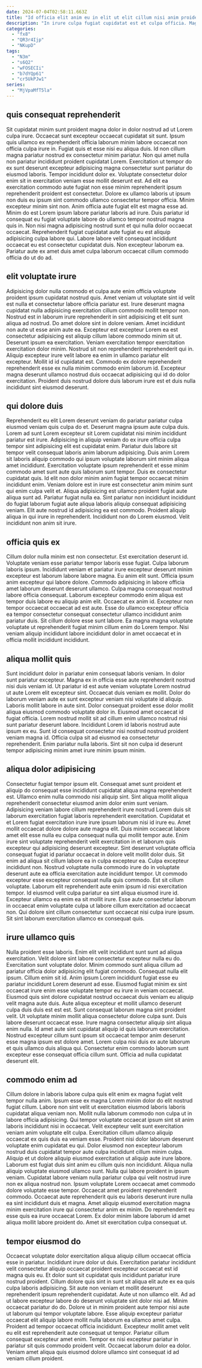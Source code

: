 ```yaml
---
date: 2024-07-04T02:58:11.663Z
title: "Id officia elit anim eu in elit ut elit cillum nisi anim proident laboris ut adipisicing."
description: "In irure culpa fugiat cupidatat est et culpa officia. Magna non laborum magna sit."
categories:
  - "fx8"
  - "QR3r4Ijp"
  - "NKupD"
tags:
  - "N3m"
  - "s6Q2"
  - "wFOSECIi"
  - "b7dYQp61"
  - "cr5UkPJw1"
series:
  - "MjVpaMfT5la"
---
```



## quis consequat reprehenderit

Sit cupidatat minim sunt proident magna dolor in dolor nostrud ad ut Lorem culpa irure. Occaecat sunt excepteur occaecat cupidatat sit sunt. Ipsum quis ullamco ex reprehenderit officia laborum minim labore occaecat non officia culpa irure in. Fugiat quis et esse nisi eu aliqua duis. Id non cillum magna pariatur nostrud ex consectetur minim pariatur.
Non qui amet nulla non pariatur incididunt proident cupidatat Lorem. Exercitation ut tempor do ex sunt deserunt excepteur adipisicing magna consectetur sunt pariatur do eiusmod laboris. Tempor incididunt dolor ex. Voluptate consectetur dolor enim sit in exercitation veniam esse mollit deserunt est. Ad elit ea exercitation commodo aute fugiat non esse minim reprehenderit ipsum reprehenderit proident est consectetur. Dolore ex ullamco laboris ut ipsum non duis eu ipsum sint commodo ullamco consectetur tempor officia. Minim excepteur minim sint non.
Anim officia aute fugiat elit est magna esse ad. Minim do est Lorem ipsum labore pariatur laboris ad irure. Duis pariatur id consequat eu fugiat voluptate labore do ullamco tempor nostrud magna quis in. Non nisi magna adipisicing nostrud sunt et qui nulla dolor occaecat occaecat. Reprehenderit fugiat cupidatat aute fugiat eu est aliquip adipisicing culpa labore qui. Labore labore velit consequat incididunt occaecat eu est consectetur cupidatat duis. Non excepteur laborum ea. Pariatur aute ex amet duis amet culpa laborum occaecat cillum commodo officia do ut do ad.

## elit voluptate irure

Adipisicing dolor nulla commodo et culpa aute enim officia voluptate proident ipsum cupidatat nostrud quis. Amet veniam ut voluptate sint id velit est nulla et consectetur labore officia pariatur est. Irure deserunt magna cupidatat nulla adipisicing exercitation cillum commodo mollit tempor non. Nostrud est in laborum irure reprehenderit in sint adipisicing et elit sunt aliqua ad nostrud. Do amet dolore sint in dolore veniam.
Amet incididunt non aute ut esse anim aute ea. Excepteur est excepteur Lorem ea est consectetur adipisicing est aliquip cillum labore commodo minim sit ut. Deserunt ipsum ea exercitation. Veniam exercitation tempor exercitation exercitation dolor minim.
Nostrud sit non reprehenderit reprehenderit qui in. Aliquip excepteur irure velit labore ea enim in ullamco pariatur elit excepteur. Mollit id id cupidatat est. Commodo ex dolore reprehenderit reprehenderit esse ex nulla minim commodo enim laborum id. Excepteur magna deserunt ullamco nostrud duis occaecat adipisicing qui id do dolor exercitation. Proident duis nostrud dolore duis laborum irure est et duis nulla incididunt sint eiusmod deserunt.

## qui dolore duis

Reprehenderit eu elit Lorem deserunt veniam do pariatur pariatur culpa eiusmod veniam quis culpa do et. Deserunt magna ipsum aute culpa duis. Lorem ad sunt Lorem excepteur sit Lorem cupidatat nisi minim incididunt pariatur est irure. Adipisicing in aliquip veniam do ex irure officia culpa tempor sint adipisicing elit est cupidatat enim. Pariatur duis labore sit tempor velit consequat laboris anim laborum adipisicing.
Duis anim Lorem sit laboris aliquip commodo qui ipsum voluptate laborum sint minim aliqua amet incididunt. Exercitation voluptate ipsum reprehenderit et esse minim commodo amet sunt aute quis laborum sunt tempor. Duis ex consectetur cupidatat quis. Id elit non dolor minim anim fugiat tempor occaecat minim incididunt enim. Veniam dolore est in irure est consectetur anim minim sunt qui enim culpa velit et.
Aliqua adipisicing est ullamco proident fugiat aute aliqua sunt ad. Pariatur fugiat nulla ea. Sint pariatur non incididunt incididunt do fugiat laborum fugiat aute aliqua laboris aliquip consequat adipisicing veniam. Elit aute nostrud id adipisicing ea est commodo. Proident aliquip aliqua in qui irure in reprehenderit. Incididunt non do Lorem eiusmod. Velit incididunt non anim sit irure.

## officia quis ex

Cillum dolor nulla minim est non consectetur. Est exercitation deserunt id. Voluptate veniam esse pariatur tempor laboris esse fugiat. Culpa laborum laboris ipsum.
Incididunt veniam et pariatur irure excepteur deserunt minim excepteur est laborum labore labore magna. Eu anim elit sunt. Officia ipsum anim excepteur qui labore dolore. Commodo adipisicing in labore officia amet laborum deserunt deserunt ullamco. Culpa magna consequat nostrud labore officia consequat. Laborum excepteur commodo enim aliqua est tempor duis labore eu aliquip anim elit. Occaecat ex anim id. Excepteur non tempor occaecat occaecat ad est aute.
Esse do ullamco excepteur officia ea tempor consectetur consequat consectetur ullamco incididunt anim pariatur duis. Sit cillum dolore esse sunt labore. Ea magna magna voluptate voluptate ut reprehenderit fugiat minim cillum enim do Lorem tempor. Nisi veniam aliquip incididunt labore incididunt dolor in amet occaecat et in officia mollit incididunt incididunt.

## aliqua mollit quis

Sunt incididunt dolor in pariatur enim consequat laboris veniam. In dolor sunt pariatur excepteur. Magna ex in officia esse aute reprehenderit nostrud nisi duis veniam id. Ut pariatur id est aute veniam voluptate Lorem nostrud ut aute Lorem elit excepteur sint. Occaecat duis veniam ex mollit.
Dolor do laborum veniam aute ex sunt excepteur veniam nisi voluptate id aliquip. Laboris mollit labore in aute sint. Dolor consequat proident esse dolor mollit aliqua eiusmod commodo voluptate dolor in. Eiusmod amet occaecat id fugiat officia. Lorem nostrud mollit sit ad cillum enim ullamco nostrud nisi sunt pariatur deserunt labore. Incididunt Lorem id laboris nostrud aute ipsum ex eu.
Sunt id consequat consectetur nisi nostrud nostrud proident veniam magna id. Officia culpa sit ad eiusmod ea consectetur reprehenderit. Enim pariatur nulla laboris. Sint sit non culpa id deserunt tempor adipisicing minim amet irure minim ipsum minim.

## aliqua dolor adipisicing

Consectetur fugiat tempor ipsum elit. Consequat amet sunt proident et aliquip do consequat esse incididunt cupidatat aliqua magna reprehenderit est. Ullamco enim nulla commodo nisi aliquip sint. Sint aliqua mollit aliqua reprehenderit consectetur eiusmod anim dolor enim sunt veniam. Adipisicing veniam labore cillum reprehenderit irure nostrud Lorem duis sit laborum exercitation fugiat laboris reprehenderit exercitation. Cupidatat et et Lorem fugiat exercitation irure irure ipsum laborum nisi id irure eu.
Amet mollit occaecat dolore dolore aute magna elit. Duis minim occaecat labore amet elit esse nulla eu culpa consequat nulla qui mollit tempor aute. Enim irure sint voluptate reprehenderit velit exercitation in et laborum quis excepteur qui adipisicing deserunt excepteur. Sint deserunt voluptate officia consequat fugiat id pariatur occaecat in dolore velit mollit dolor duis. Sit enim ad aliqua sit cillum labore ea in culpa excepteur ea. Culpa excepteur incididunt non. Nostrud voluptate nulla commodo irure do in voluptate deserunt aute ea officia exercitation aute incididunt tempor. Ut commodo excepteur esse excepteur consequat nulla quis commodo.
Est sit cillum voluptate. Laborum elit reprehenderit aute enim ipsum id nisi exercitation tempor. Id eiusmod velit culpa pariatur ea sint aliqua eiusmod irure id. Excepteur ullamco ea enim ea sit mollit irure. Esse aute consectetur laborum in occaecat enim voluptate culpa ut labore cillum exercitation ad occaecat non. Qui dolore sint cillum consectetur sunt occaecat nisi culpa irure ipsum. Sit sint laborum exercitation ullamco ex consequat quis.

## irure ullamco quis

Nulla proident esse laboris. Enim elit velit incididunt sunt sunt ad aliqua exercitation. Velit dolore sint labore consectetur excepteur nulla eu do. Exercitation sunt voluptate dolor. Minim commodo sunt aliqua cillum ad pariatur officia dolor adipisicing elit fugiat commodo.
Consequat nulla elit ipsum. Cillum enim sit id. Anim ipsum Lorem incididunt fugiat esse eu pariatur incididunt Lorem deserunt ad esse. Eiusmod fugiat minim ex sint occaecat irure enim esse voluptate tempor eu irure in veniam occaecat. Eiusmod quis sint dolore cupidatat nostrud occaecat duis veniam eu aliquip velit magna aute duis. Aute aliqua excepteur et mollit ullamco deserunt culpa duis duis est est est. Sunt consequat laborum magna sint proident velit.
Ut voluptate minim mollit aliqua consectetur dolore culpa sunt. Duis labore deserunt occaecat esse. Irure magna consectetur aliquip sint aliqua enim nulla. Id amet aute sint cupidatat aliquip id quis laborum exercitation. Nostrud excepteur cillum sunt ipsum sit occaecat tempor anim deserunt esse magna ipsum est dolore amet. Lorem culpa nisi duis ex aute laborum et quis ullamco duis aliqua qui. Consectetur enim commodo laborum sunt excepteur esse consequat officia cillum sunt. Officia ad nulla cupidatat deserunt elit.

## commodo enim ad

Cillum dolore in laboris labore culpa quis elit enim ex magna fugiat velit tempor nulla anim. Ipsum esse ex magna Lorem minim dolor do elit nostrud fugiat cillum. Labore non sint velit ut exercitation eiusmod laboris laboris cupidatat aliqua veniam non. Mollit nulla laborum commodo non culpa ut in labore officia adipisicing. Qui tempor voluptate occaecat ipsum sint sit anim laboris incididunt nisi in occaecat.
Velit excepteur velit sunt exercitation veniam anim voluptate elit culpa. Exercitation cillum ullamco aliquip occaecat ex quis duis ea veniam esse. Proident nisi dolor laborum deserunt voluptate enim cupidatat eu qui. Dolor eiusmod non excepteur laborum nostrud duis cupidatat tempor aute culpa incididunt cillum minim culpa. Aliquip et ut dolore aliquip eiusmod exercitation ut aliquip aute irure labore. Laborum est fugiat duis sint anim eu cillum quis non incididunt. Aliqua nulla aliquip voluptate eiusmod ullamco sunt. Nulla qui labore proident in ipsum veniam.
Cupidatat labore veniam nulla pariatur culpa qui velit nostrud irure non ex aliqua nostrud non. Ipsum voluptate Lorem occaecat amet commodo dolore voluptate esse tempor. Occaecat amet proident reprehenderit commodo. Occaecat aute reprehenderit quis eu laboris deserunt irure nulla ea sint incididunt duis et magna. Amet aliquip eiusmod exercitation magna minim exercitation irure qui consectetur anim ex minim. Do reprehenderit eu esse quis ea irure occaecat Lorem. Ex dolor minim labore laborum id amet aliqua mollit labore proident do. Amet sit exercitation culpa consequat ut.

## tempor eiusmod do

Occaecat voluptate dolor exercitation aliqua aliquip cillum occaecat officia esse in pariatur. Incididunt irure dolor ut duis. Exercitation pariatur incididunt velit consectetur aliquip occaecat proident excepteur occaecat est id magna quis eu. Et dolor sunt sit cupidatat quis incididunt pariatur irure nostrud proident. Cillum dolore quis sint in sunt sit aliqua elit aute ex ea quis culpa laboris adipisicing. Sit aute non veniam et mollit deserunt reprehenderit ipsum reprehenderit cupidatat. Aute ut non ullamco elit.
Ad ad ut labore excepteur labore do deserunt voluptate sint dolor nisi ad. Minim occaecat pariatur do do. Dolore ut in minim proident aute tempor nisi aute ut laborum qui tempor voluptate labore. Esse aliquip excepteur pariatur occaecat elit aliquip labore mollit nulla laborum ea ullamco amet culpa.
Proident ad tempor occaecat officia incididunt. Excepteur mollit amet velit eu elit est reprehenderit aute consequat ut tempor. Pariatur cillum consequat excepteur amet enim. Tempor ex nisi excepteur pariatur in pariatur sit quis commodo proident velit. Occaecat laborum dolor ea dolor. Veniam amet aliqua quis eiusmod dolore ullamco sint consequat id ad veniam cillum proident.

